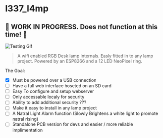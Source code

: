 l337_l4mp
=========

## :construction: WORK IN PROGRESS. Does not function at this time! :construction:

![Testing Gif](https://raw.githubusercontent.com/nathanbuckley/1337_l4mp/master/readmeAssets/light.gif "LOADING")

> A wifi enabled RGB Desk lamp internals. Easly fitted in to any lamp project. Powered by an ESP8266 and a 12 LED NeoPixel ring.

The Goal:

- [x]  Must be powered over a USB connection
- [ ]  Have a full web interface hoseted on an SD card
- [ ]  Easy To configure and setup webserver
- [ ]  Only accessable localy for security
- [ ]  Ability to add additional security ???
- [ ]  Make it easy to install in any lamp project
- [ ]  A Natral Light Alarm function (Slowly Brightens a white light to promote natral rising)
- [ ] Standalone PCB version for devs and easier / more reliable implimentation  

